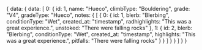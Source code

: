 {
  data: {
    data: [
      0: {
          id: 1,
          name: "Hueco",
          climbType: "Bouldering",
          grade: "V4",
          gradeType: "Hueco",
          notes: {
          [
            {
              0: {
                id: 1,
                blerb: "Blerbing",
                conditionType: "Wet",
                created_at: "timestamp",
                radhighlights: "This was a great experience.",
                unstoked: "There were falling rocks"
              },
              1: {
                id: 2,
                blerb: "Blerbing",
                conditionType: "Wet",
                created_at: "timestamp",
                highlights: "This was a great experience.",
                pitfalls: "There were falling rocks"
              }
            }
          ]
        }
      }
    ]
  }
}
